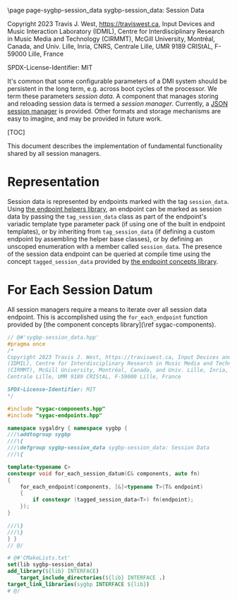 \page page-sygbp-session_data sygbp-session_data: Session Data

Copyright 2023 Travis J. West, https://traviswest.ca, Input Devices and Music
Interaction Laboratory (IDMIL), Centre for Interdisciplinary Research in Music
Media and Technology (CIRMMT), McGill University, Montréal, Canada, and Univ.
Lille, Inria, CNRS, Centrale Lille, UMR 9189 CRIStAL, F-59000 Lille, France

SPDX-License-Identifier: MIT

It's common that some configurable parameters of a DMI system should be
persistent in the long term, e.g. across boot cycles of the processor. We term
these parameters *session data*. A component that manages storing and reloading
session data is termed a *session manager*. Currently, a
[JSON session manager](bindings/rapidjson.lili.md) is provided. Other formats
and storage mechanisms are easy to imagine, and may be provided in future work.

[TOC]

This document describes the implementation of fundamental functionality shared
by all session managers.

# Representation

Session data is represented by endpoints marked with the tag `session_data`.
Using [the endpoint helpers library](helpers/endpoints.lili.md), an endpoint
can be marked as session data by passing the `tag_session_data` class as part
of the endpoint's variadic template type parameter pack (if using one of the
built in endpoint templates), or by inheriting from `tag_session_data` (if
defining a custom endpoint by assembling the helper base classes), or by
defining an unscoped enumeration with a member called `session_data`. The
presence of the session data endpoint can be queried at compile time using the
concept `tagged_session_data` provided by
[the endpoint concepts library](concepts/endpoints.lili.md).

# For Each Session Datum

All session managers require a means to iterate over all session data endpoint.
This is accomplished using the `for_each_endpoint` function provided by
[the component concepts library](\ref sygac-components).

```cpp
// @#'sygbp-session_data.hpp'
#pragma once
/*
Copyright 2023 Travis J. West, https://traviswest.ca, Input Devices and Music Interaction Laboratory
(IDMIL), Centre for Interdisciplinary Research in Music Media and Technology
(CIRMMT), McGill University, Montréal, Canada, and Univ. Lille, Inria, CNRS,
Centrale Lille, UMR 9189 CRIStAL, F-59000 Lille, France

SPDX-License-Identifier: MIT
*/

#include "sygac-components.hpp"
#include "sygac-endpoints.hpp"

namespace sygaldry { namespace sygbp {
///\addtogroup sygbp
///\{
///\defgroup sygbp-session_data sygbp-session_data: Session Data
///\{

template<typename C>
constexpr void for_each_session_datum(C& components, auto fn)
{
    for_each_endpoint(components, [&]<typename T>(T& endpoint)
    {
        if constexpr (tagged_session_data<T>) fn(endpoint);
    });
}

///\}
///\}
} }
// @/
```

```cmake
# @#'CMakeLists.txt'
set(lib sygbp-session_data)
add_library(${lib} INTERFACE)
    target_include_directories(${lib} INTERFACE .)
target_link_libraries(sygbp INTERFACE ${lib})
# @/
```

